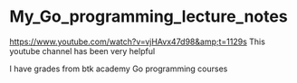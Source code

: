 # My_Go_programming_lecture_notes
https://www.youtube.com/watch?v=vjHAvx47d98&amp;t=1129s
This youtube channel has been very helpful

I have grades from btk academy Go programming courses
